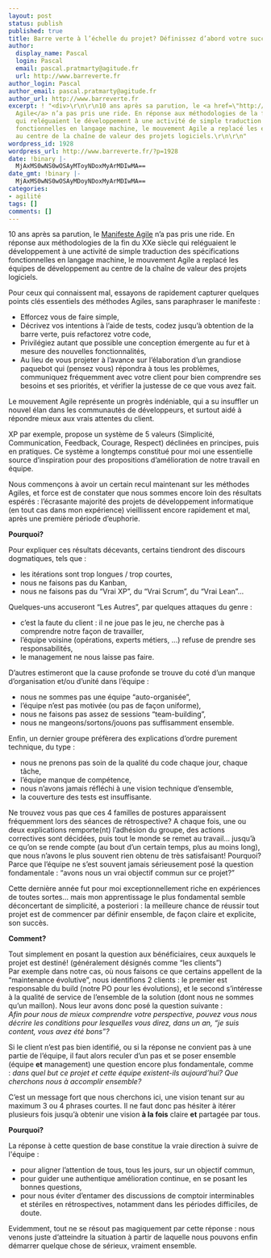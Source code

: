 ```yaml
---
layout: post
status: publish
published: true
title: Barre verte à l’échelle du projet? Définissez d’abord votre succès!
author:
  display_name: Pascal
  login: Pascal
  email: pascal.pratmarty@agitude.fr
  url: http://www.barreverte.fr
author_login: Pascal
author_email: pascal.pratmarty@agitude.fr
author_url: http://www.barreverte.fr
excerpt: ! "<div>\r\n\r\n10 ans après sa parution, le <a href=\"http://agilemanifesto.org/iso/fr/\">Manifeste
  Agile</a> n’a pas pris une ride. En réponse aux méthodologies de la fin du XXe siècle
  qui reléguaient le développement à une activité de simple traduction des spécifications
  fonctionnelles en langage machine, le mouvement Agile a replacé les équipes de développement
  au centre de la chaîne de valeur des projets logiciels.\r\n\r\n"
wordpress_id: 1928
wordpress_url: http://www.barreverte.fr/?p=1928
date: !binary |-
  MjAxMS0wNS0wOSAyMToyNDoxMyArMDIwMA==
date_gmt: !binary |-
  MjAxMS0wNS0wOSAyMDoyNDoxMyArMDIwMA==
categories:
- agilité
tags: []
comments: []
---
```

<div>
<p>10 ans après sa parution, le <a href="http://agilemanifesto.org/iso/fr/">Manifeste Agile</a> n’a pas pris une ride. En réponse aux méthodologies de la fin du XXe siècle qui reléguaient le développement à une activité de simple traduction des spécifications fonctionnelles en langage machine, le mouvement Agile a replacé les équipes de développement au centre de la chaîne de valeur des projets logiciels.</p>
<p><a id="more"></a><a id="more-1928"></a>Pour ceux qui connaissent mal, essayons de rapidement capturer quelques points clés essentiels des méthodes Agiles, sans paraphraser le manifeste :</p>
<ul>
<li>Efforcez vous de faire simple,</li>
<li>Décrivez vos intentions à l’aide de tests, codez jusqu’à obtention de la barre verte, puis refactorez votre code,</li>
<li>Privilégiez autant que possible une conception émergente au fur et à mesure des nouvelles fonctionnalités,</li>
<li>Au lieu de vous projeter à l’avance sur l’élaboration d’un grandiose paquebot qui (pensez vous) répondra à tous les problèmes, communiquez fréquemment avec votre client pour bien comprendre ses besoins et ses priorités, et vérifier la justesse de ce que vous avez fait.</li>
</ul>
<p>Le mouvement Agile représente un progrès indéniable, qui a su insuffler un nouvel élan dans les communautés de développeurs, et surtout aidé à répondre mieux aux vrais attentes du client.</p>
<p>XP par exemple, propose un système de 5 valeurs (Simplicité, Communication, Feedback, Courage, Respect) déclinées en principes, puis en pratiques. Ce système a longtemps constitué pour moi une essentielle source d’inspiration pour des propositions d’amélioration de notre travail en équipe.</p>
<p>Nous commençons à avoir un certain recul maintenant sur les méthodes Agiles, et force est de constater que nous sommes encore loin des résultats espérés : l’écrasante majorité des projets de développement informatique (en tout cas dans mon expérience) vieillissent encore rapidement et mal, après une première période d’euphorie.</p>
<p><strong>Pourquoi?</strong></p>
<p>Pour expliquer ces résultats décevants, certains tiendront des discours dogmatiques, tels que :</p>
<ul>
<li>les itérations sont trop longues / trop courtes,</li>
<li>nous ne faisons pas du Kanban,</li>
<li>nous ne faisons pas du “Vrai XP”, du “Vrai Scrum”, du “Vrai Lean”…</li>
</ul>
<p>Quelques-uns accuseront “Les Autres”, par quelques attaques du genre :</p>
<ul>
<li>c’est la faute du client : il ne joue pas le jeu, ne cherche pas à comprendre notre façon de travailler,</li>
<li>l’équipe voisine (opérations, experts métiers, …) refuse de prendre ses responsabilités,</li>
<li>le management ne nous laisse pas faire.</li>
</ul>
<p>D’autres estimeront que la cause profonde se trouve du coté d’un manque d’organisation et/ou d’unité dans l’équipe :</p>
<ul>
<li>nous ne sommes pas une équipe “auto-organisée”,</li>
<li>l’équipe n’est pas motivée (ou pas de façon uniforme),</li>
<li>nous ne faisons pas assez de sessions “team-building”,</li>
<li>nous ne mangeons/sortons/jouons pas suffisamment ensemble.</li>
</ul>
<p>Enfin, un dernier groupe préfèrera des explications d’ordre purement technique, du type :</p>
<ul>
<li>nous ne prenons pas soin de la qualité du code chaque jour, chaque tâche,</li>
<li>l’équipe manque de compétence,</li>
<li>nous n’avons jamais réfléchi à une vision technique d’ensemble,</li>
<li>la couverture des tests est insuffisante.</li>
</ul>
<p>Ne trouvez vous pas que ces 4 familles de postures apparaissent fréquemment lors des séances de rétrospective? A chaque fois, une ou deux explications remporte(nt) l’adhésion du groupe, des actions correctives sont décidées, puis tout le monde se remet au travail… jusqu’à ce qu’on se rende compte (au bout d’un certain temps, plus au moins long), que nous n’avons le plus souvent rien obtenu de très satisfaisant! Pourquoi? Parce que l’équipe ne s’est souvent jamais sérieusement posé la question fondamentale : “avons nous un vrai objectif commun sur ce projet?”</p>
<p>Cette dernière année fut pour moi exceptionnellement riche en expériences de toutes sortes… mais mon apprentissage le plus fondamental semble déconcertant de simplicité, a posteriori : la meilleure chance de réussir tout projet est de commencer par définir ensemble, de façon claire et explicite, son succès.</p>
<p><strong>Comment?</strong></p>
<p>Tout simplement en posant la question aux bénéficiaires, ceux auxquels le projet est destiné! (généralement désignés comme “les clients”)<br />
Par exemple dans notre cas, où nous faisons ce que certains appellent de la “maintenance évolutive”, nous identifions 2 clients : le premier est responsable du build (notre PO pour les évolutions), et le second s’intéresse à la qualité de service de l’ensemble de la solution (dont nous ne sommes qu’un maillon). Nous leur avons donc posé la question suivante :<br />
<em>Afin pour nous de mieux comprendre votre perspective, pouvez vous nous décrire les conditions pour lesquelles vous direz, dans un an, “je suis content, vous avez été bons”?</em></p>
<p>Si le client n’est pas bien identifié, ou si la réponse ne convient pas à une partie de l’équipe, il faut alors reculer d’un pas et se poser ensemble (équipe <strong>et</strong> management) une question encore plus fondamentale, comme : <em>dans quel but ce projet et cette équipe existent-ils aujourd’hui? Que cherchons nous à accomplir ensemble?</em></p>
<p>C’est un message fort que nous cherchons ici, une vision tenant sur au maximum 3 ou 4 phrases courtes. Il ne faut donc pas hésiter à itérer plusieurs fois jusqu’à obtenir une vision <strong>à la fois</strong> claire <strong>et</strong> partagée par tous.</p>
<p><strong>Pourquoi?</strong></p>
<p>La réponse à cette question de base constitue la vraie direction à suivre de l'équipe :</p>
<ul>
<li>pour aligner l’attention de tous, tous les jours, sur un objectif commun,</li>
<li>pour guider une authentique amélioration continue, en se posant les bonnes questions,</li>
<li>pour nous éviter d’entamer des discussions de comptoir interminables et stériles en rétrospectives, notamment dans les périodes difficiles, de doute.</li>
</ul>
<p>Evidemment, tout ne se résout pas magiquement par cette réponse : nous venons juste d’atteindre la situation à partir de laquelle nous pouvons enfin démarrer quelque chose de sérieux, vraiment ensemble.</p>
<p>&nbsp;</p>
</div>
